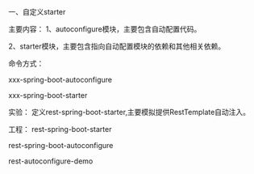 一、自定义starter

 主要内容：
 1、autoconfigure模块，主要包含自动配置代码。
 
 2、starter模块，主要包含指向自动配置模块的依赖和其他相关依赖。
 
 
 命令方式：
 
  xxx-spring-boot-autoconfigure
  
  
  xxx-spring-boot-starter
  
  
  实验：
      定义rest-spring-boot-starter,主要模拟提供RestTemplate自动注入。
      
   工程：
   rest-spring-boot-starter
   
   rest-spring-boot-autoconfigure
   
   
   rest-autoconfigure-demo